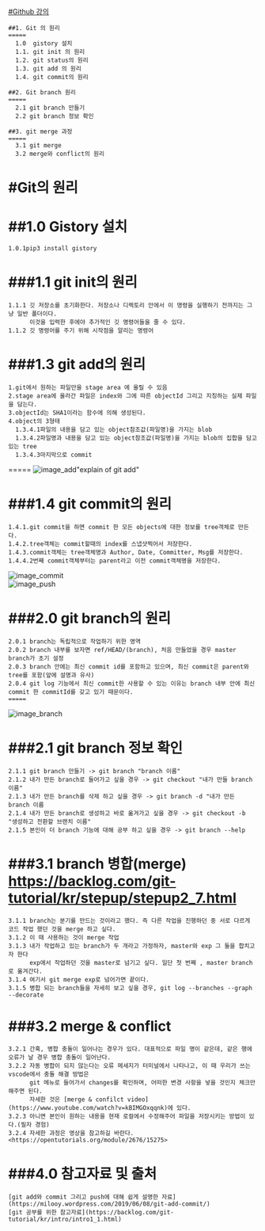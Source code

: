   [#Github 강의](https://opentutorials.org/module/2676)


    ##1. Git 의 원리
    =====
      1.0  gistory 설치 
      1.1. git init 의 원리
      1.2. git status의 원리
      1.3. git add 의 원리
      1.4. git commit의 원리
    
    ##2. Git branch 원리
    =====
      2.1 git branch 만들기
      2.2 git branch 정보 확인
      
    ##3. git merge 과정
    =====
      3.1 git merge
      3.2 merge와 conflict의 원리

  #Git의 원리
  =====
  ##1.0 Gistory 설치
  =====
    1.0.1pip3 install gistory
    
  ###1.1 git init의 원리
  =====
    1.1.1 깃 저장소를 초기화한다. 저장소나 디렉토리 안에서 이 명령을 실행하기 전까지는 그냥 일반 폴더이다. 
          이것을 입력한 후에야 추가적인 깃 명령어들을 줄 수 있다.
    1.1.2 깃 명령어를 주기 위해 시작점을 알리는 명령어
  
  ###1.3 git add의 원리
  =====
    1.git에서 원하는 파일만을 stage area 에 올릴 수 있음
    2.stage area에 올라간 파일은 index와 그에 따른 objectId 그리고 지칭하는 실제 파일을 담는다.
    3.objectId는 SHA1이라는 함수에 의해 생성된다.
    4.object의 3형태
      1.3.4.1파일의 내용을 담고 있는 object참조값(파일명)을 가지는 blob
      1.3.4.2파일명과 내용을 담고 있는 object참조값(파일명)을 가지는 blob의 집합을 담고 있는 tree
      1.3.4.3마지막으로 commit
  =====
  ![image_add](https://milooy.files.wordpress.com/2019/06/git-github.014.jpeg?w=768)"explain of git add"



  ###1.4 git commit의 원리
  =====
    1.4.1.git commit을 하면 commit 한 모든 objects에 대한 정보를 tree객체로 만든다.
    1.4.2.tree객체는 commit할때의 index를 스냅샷찍어서 저장한다.
    1.4.3.commit객체는 tree객체명과 Author, Date, Committer, Msg를 저장한다.
    1.4.4.2번째 commit객체부터는 parent라고 이전 commit객체명을 저장한다.

  ![image_commit](https://milooy.files.wordpress.com/2019/06/git-github.014.jpeg?w=768)<br>
  ![image_push](https://milooy.files.wordpress.com/2019/06/git-github.016.jpeg?w=768)

  ###2.0 git branch의 원리
  =====
    2.0.1 branch는 독립적으로 작업하기 위한 영역
    2.0.2 branch 내부를 보자면 ref/HEAD/(branch), 처음 만들었을 경우 master branch가 초기 설정
    2.0.3 branch 안에는 최신 commit id를 포함하고 있으며, 최신 commit은 parent와 tree를 포함(앞에 설명과 유사)
    2.0.4 git log 기능에서 최신 commit한 사용할 수 있는 이유는 branch 내부 안에 최신 commit 한 commitId를 갖고 있기 때문이다.
    =====
  ![image_branch](https://backlog.com/git-tutorial/kr/img/post/stepup/capture_stepup1_1_1.png)
  
  ###2.1 git branch 정보 확인
  =====
    2.1.1 git branch 만들기 -> git branch "branch 이름"
    2.1.2 내가 만든 branch로 들어가고 싶을 경우 -> git checkout "내가 만들 branch 이름"
    2.1.3 내가 만든 branch를 삭제 하고 싶을 경우 -> git branch -d "내가 만든 branch 이름
    2.1.4 내가 만든 branch로 생성하고 바로 옮겨가고 싶을 경우 -> git checkout -b "생성하고 전환할 브랜치 이름"
    2.1.5 본인이 더 branch 기능에 대해 공부 하고 싶을 경우 -> git branch --help
  
  ###3.1 branch 병합(merge)<br><https://backlog.com/git-tutorial/kr/stepup/stepup2_7.html>
  =====
    3.1.1 branch는 분기를 만드는 것이라고 했다. 즉 다른 작업을 진행하던 중 서로 다르게 코드 작업 했던 것을 merge 하고 싶다.
    3.1.2 이 때 사용하는 것이 merge 작업
    3.1.3 내가 작업하고 있는 branch가 두 개라고 가정하자, master와 exp 그 둘을 합치고자 한다
          exp에서 작업하던 것을 master로 넘기고 싶다. 일단 첫 번째 , master branch로 옮겨간다.
    3.1.4 여기서 git merge exp로 넘어가면 끝이다.
    3.1.5 병합 되는 branch들을 자세히 보고 싶을 경우, git log --branches --graph --decorate
  ###3.2 merge & conflict
  =====
    3.2.1 간혹, 병합 충돌이 일어나는 경우가 있다. 대표적으로 파일 명이 같은데, 같은 행에 오류가 날 경우 병합 충돌이 일어난다.
    3.2.2 자동 병합이 되지 않는다는 오류 메세지가 터미널에서 나타나고, 이 때 우리가 쓰는 vscode에서 충돌 해결 방법은 
          git 메뉴로 들어가서 changes를 확인하며, 어떠한 변경 사항을 넣을 것인지 체크만 해주면 된다.
          자세한 것은 [merge & confilct video](https://www.youtube.com/watch?v=kBIMGOxqqnk)에 있다.
    3.2.3 아니면 본인이 원하는 내용을 현재 로컬에서 수정해주어 파일을 저장시키는 방법이 있다.(필자 경험)
    3.2.4 자세한 과정은 영상을 참고하길 바란다. <https://opentutorials.org/module/2676/15275>
  ###4.0 참고자료 및 출처
  =====
    [git add와 commit 그리고 push에 대해 쉽게 설명한 자료](https://milooy.wordpress.com/2019/06/08/git-add-commit/)
    [git 공부를 위한 참고자료](https://backlog.com/git-tutorial/kr/intro/intro1_1.html)
    






